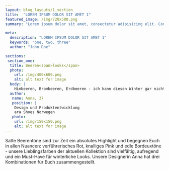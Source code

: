 ```yaml
---
layout: blog_layouts/1_section
title:  "LOREM IPSUM DOLOR SIT AMET 1"
featured_image: /img/720x500.png
summary: "Lorem ipsum dolor sit amet, consectetur adipisicing elit. Consequuntur, et!"

meta:
  description: "LOREM IPSUM DOLOR SIT AMET 1"
  keywords: "one, two, three"
  author: "John Doe"

sections:
 section_one:
  title: Beeren<span>looks</span>
  photo:
    url: /img/400x600.png
    alt: alt text for image
  body: |
    Himbeeren, Brombeeren, Erdbeeren - ich kann diesen Winter gar nicht genug kriegen von den bunten Früchten. Mein Tipp für lässige Looks: Color- Blocking - kombiniert die Farben in allen Facetten und schreckt auch vor wilden Kombinationen nicht zurück!
  author:
   name: Anna, 37
   position: |
    Design und Produktentwicklung
    ara Shoes Norwegen
   photo:
    url: /img/150x150.png
    alt: alt text for image
---
```


Satte Beerentöne sind zur Zeit ein absolutes Highlight und begegnen Euch in allen Nuancen: verführerisches Rot, knalliges Pink und edle Bordeuxtöne - unsere Lieblingsfarben der aktuellen Kollektion sind vielfältig, aufregend und ein Must-Have für winterliche Looks. Unsere Designerin Anna hat drei Kombinationen für Euch zusammengestellt.
